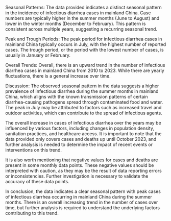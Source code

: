 Seasonal Patterns:
The data provided indicates a distinct seasonal pattern in the incidence of infectious diarrhea cases in mainland China. Case numbers are typically higher in the summer months (June to August) and lower in the winter months (December to February). This pattern is consistent across multiple years, suggesting a recurring seasonal trend.

Peak and Trough Periods:
The peak period for infectious diarrhea cases in mainland China typically occurs in July, with the highest number of reported cases. The trough period, or the period with the lowest number of cases, is usually in January or February.

Overall Trends:
Overall, there is an upward trend in the number of infectious diarrhea cases in mainland China from 2010 to 2023. While there are yearly fluctuations, there is a general increase over time.

Discussion:
The observed seasonal pattern in the data suggests a higher prevalence of infectious diarrhea during the summer months in mainland China, which aligns with the known transmission patterns of certain diarrhea-causing pathogens spread through contaminated food and water. The peak in July may be attributed to factors such as increased travel and outdoor activities, which can contribute to the spread of infectious agents.

The overall increase in cases of infectious diarrhea over the years may be influenced by various factors, including changes in population density, sanitation practices, and healthcare access. It is important to note that the data provided only covers cases and deaths up until October 2023, and further analysis is needed to determine the impact of recent events or interventions on this trend.

It is also worth mentioning that negative values for cases and deaths are present in some monthly data points. These negative values should be interpreted with caution, as they may be the result of data reporting errors or inconsistencies. Further investigation is necessary to validate the accuracy of these data points.

In conclusion, the data indicates a clear seasonal pattern with peak cases of infectious diarrhea occurring in mainland China during the summer months. There is an overall increasing trend in the number of cases over time, but further analysis is required to understand the underlying factors contributing to this trend.